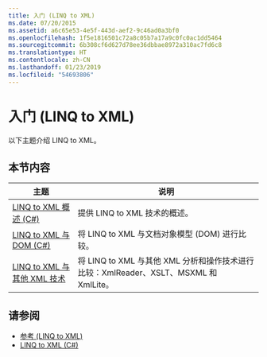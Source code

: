 ```yaml
---
title: 入门 (LINQ to XML)
ms.date: 07/20/2015
ms.assetid: a6c65e53-4e5f-443d-aef2-9c46ad0a3bf0
ms.openlocfilehash: 1f5e1816501c72a8c05b7a17a9c0fc0ac1dd5464
ms.sourcegitcommit: 6b308cf6d627d78ee36dbbae8972a310ac7fd6c8
ms.translationtype: HT
ms.contentlocale: zh-CN
ms.lasthandoff: 01/23/2019
ms.locfileid: "54693806"
---
```

# <a name="getting-started-linq-to-xml"></a>入门 (LINQ to XML)
以下主题介绍 LINQ to XML。  
  
## <a name="in-this-section"></a>本节内容  
  
|主题|说明|  
|-----------|-----------------|  
|[LINQ to XML 概述 (C#)](../../../../csharp/programming-guide/concepts/linq/linq-to-xml-overview.md)|提供 LINQ to XML 技术的概述。|  
|[LINQ to XML 与DOM (C#)](../../../../csharp/programming-guide/concepts/linq/linq-to-xml-vs-dom.md)|将 LINQ to XML 与文档对象模型 (DOM) 进行比较。|  
|[LINQ to XML 与其他 XML 技术](../../../../csharp/programming-guide/concepts/linq/linq-to-xml-vs-other-xml-technologies.md)|将 LINQ to XML 与其他 XML 分析和操作技术进行比较：XmlReader、XSLT、MSXML 和 XmlLite。|  
  
## <a name="see-also"></a>请参阅

- [参考 (LINQ to XML)](../../../../csharp/programming-guide/concepts/linq/reference-linq-to-xml.md)
- [LINQ to XML (C#)](../../../../csharp/programming-guide/concepts/linq/linq-to-xml.md)
